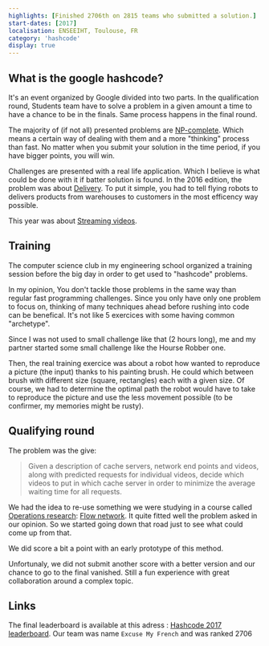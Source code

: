 ```yaml
---
highlights: [Finished 2706th on 2815 teams who submitted a solution.]
start-dates: [2017]
localisation: ENSEEIHT, Toulouse, FR
category: 'hashcode'
display: true
---
```

## What is the google hashcode?
It's an event organized by Google divided into two parts. In the qualification round, Students team have to solve a problem in a given amount a time to have a chance to be in the finals. Same process happens in the final round.

The majority of (if not all) presented problems are [NP-complete](https://en.wikipedia.org/wiki/NP-completeness). Which means a certain way of dealing with them and a more "thinking" process than fast. No matter when you submit your solution in the time period, if you have bigger points, you will win.

Challenges are presented with a real life application. Which I believe is what could be done with it if batter solution is found.
In the 2016 edition, the problem was about [Delivery](https://storage.googleapis.com/coding-competitions.appspot.com/HC/2016/hashcode2016_qualification_task.pdf). To put it simple, you had to tell flying robots to delivers products from warehouses to customers in the most efficency way possible.

This year was about [Streaming videos](https://storage.googleapis.com/coding-competitions.appspot.com/HC/2017/hashcode2017_qualification_task.pdf).

## Training
The computer science club in my engineering school organized a training session before the big day in order to get used to "hashcode" problems.   

In my opinion, You don't tackle those problems in the same way than regular fast programming challenges. Since you only have only one problem to focus on, thinking of many techniques ahead before rushing into code can be benefical. It's not like 5 exercices with some having common "archetype".

Since I was not used to small challenge like that (2 hours long), me and my partner started some small challenge like the Hourse Robber one.

Then, the real training exercice was about a robot how wanted to reproduce a picture (the input) thanks to his painting brush. He could which between brush with different size (square, rectangles) each with a given size. Of course, we had to determine the optimal path the robot would have to take to reproduce the picture and use the less movement possible (to be confirmer, my memories might be rusty).

## Qualifying round
The problem was the give:
> Given a description of cache servers, network end points and videos, along with predicted requests for individual videos, decide which videos to put in which cache server in order to minimize the average waiting time for all requests.

We had the idea to re-use something we were studying in a course called [Operations research](https://en.wikipedia.org/wiki/Operations_research): [Flow network](https://en.wikipedia.org/wiki/Flow_network). It quite fitted well the problem asked in our opinion. So we started going down that road just to see what could come up from that.

We did score a bit a point with an early prototype of this method.

Unfortunaly, we did not submit another score with a better version and our chance to go to the final vanished. Still a fun experience with great collaboration around a complex topic.

## Links
The final leaderboard is available at this adress : [Hashcode 2017 leaderboard](https://codingcompetitions.withgoogle.com/hashcode/archive/2017). Our team was name `Excuse My French` and was ranked 2706
